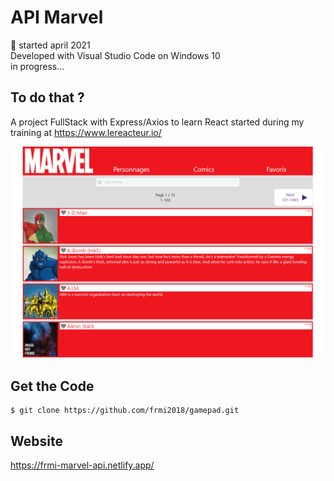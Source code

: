 # API Marvel

📅 started april 2021  
Developed with Visual Studio Code on Windows 10  
in progress...

## To do that ?

A project FullStack with Express/Axios to learn React started during my training at https://www.lereacteur.io/

![alt text](https://github.com/frmi2018/frmi-marvel-api/blob/main/src/assets/images/marvel.png?raw=true) 

## Get the Code

```
$ git clone https://github.com/frmi2018/gamepad.git
```

## Website

https://frmi-marvel-api.netlify.app/
